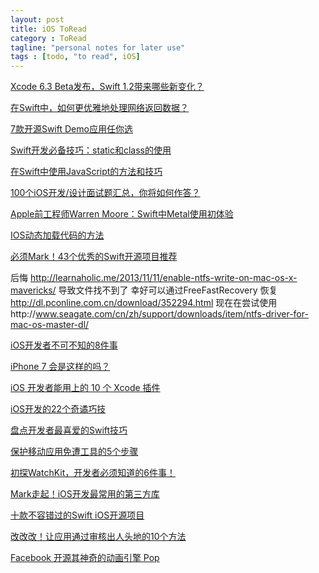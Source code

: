 ```yaml
---
layout: post
title: iOS ToRead
category : ToRead
tagline: "personal notes for later use"
tags : [todo, "to read", iOS]
---
```


[Xcode 6.3 Beta发布，Swift 1.2带来哪些新变化？](http://www.iteye.com/news/30219)

[在Swift中，如何更优雅地处理网络返回数据？](http://www.iteye.com/news/30186)

[7款开源Swift Demo应用任你选](http://www.iteye.com/news/30175)

[Swift开发必备技巧：static和class的使用](http://www.iteye.com/news/30166)

[在Swift中使用JavaScript的方法和技巧](http://www.iteye.com/news/30159)

[100个iOS开发/设计面试题汇总，你将如何作答？](http://www.iteye.com/news/30135)

[Apple前工程师Warren Moore：Swift中Metal使用初体验](http://www.iteye.com/news/30127)

[IOS动态加载代码的方法](http://blog.csdn.net/watsy/article/details/8758707)

[必须Mark！43个优秀的Swift开源项目推荐](http://www.iteye.com/news/30081)

后悔
http://learnaholic.me/2013/11/11/enable-ntfs-write-on-mac-os-x-mavericks/
导致文件找不到了
幸好可以通过FreeFastRecovery 恢复 http://dl.pconline.com.cn/download/352294.html
现在在尝试使用http://www.seagate.com/cn/zh/support/downloads/item/ntfs-driver-for-mac-os-master-dl/

[iOS开发者不可不知的8件事](http://www.iteye.com/news/30053)

[iPhone 7 会是这样的吗？](http://www.techug.com/iphone7-guess)

[iOS 开发者能用上的 10 个 Xcode 插件](http://www.iteye.com/news/30021)

[iOS开发的22个奇谲巧技](http://www.iteye.com/news/30012)

[盘点开发者最喜爱的Swift技巧](http://www.iteye.com/news/30006)

[保护移动应用免遭工具的5个步骤](http://www.labazhou.net/2014/12/5-steps-to-protect-mobile-apps-from-attacks/)

[初探WatchKit，开发者必须知道的6件事！](http://www.iteye.com/news/29817)

[Mark走起！iOS开发最常用的第三方库](http://www.iteye.com/news/29638)

[十款不容错过的Swift iOS开源项目](http://www.iteye.com/news/29583)

[改改改！让应用通过审核出人头地的10个方法](http://www.iteye.com/news/29335)

[Facebook 开源其神奇的动画引擎 Pop](http://www.iteye.com/news/29001)





